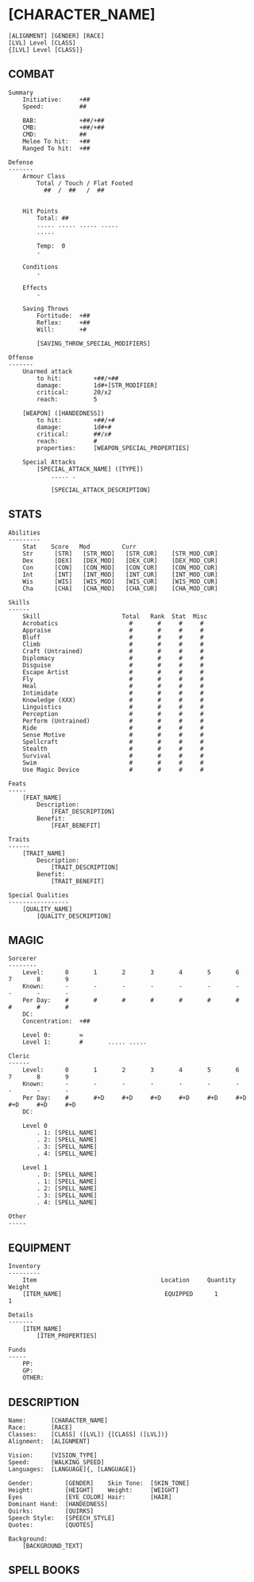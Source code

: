 [CHARACTER_NAME]
================
	[ALIGNMENT] [GENDER] [RACE]
	[LVL] Level [CLASS]
	{[LVL] Level [CLASS]}


COMBAT
------
	Summary
		Initiative:		+##
		Speed:			##

		BAB:			+##/+##
		CMB:			+##/+##
		CMD:			##
		Melee To hit:	+##
		Ranged To hit:	+##

	Defense
	-------
		Armour Class
			Total / Touch / Flat Footed
		      ##  /  ##   /  ##


		Hit Points
			Total: ##
			..... ..... ..... .....
			.....    

			Temp:  0
			-

		Conditions
			-

		Effects
			- 

		Saving Throws
			Fortitude:	+##
			Reflex:		+##
			Will:		+#

			[SAVING_THROW_SPECIAL_MODIFIERS]

	Offense
	-------		
		Unarmed attack
			to hit:			+##/+##
			damage:			1d#+[STR_MODIFIER]
			critical:		20/x2
			reach:			5

		[WEAPON] ([HANDEDNESS])
			to hit:			+##/+#
			damage:			1d#+#
			critical:		##/x#
			reach:			#
			properties:		[WEAPON_SPECIAL_PROPERTIES]

		Special Attacks
			[SPECIAL_ATTACK_NAME] ([TYPE])
				..... .

				[SPECIAL_ATTACK_DESCRIPTION] 


STATS
-----
	Abilities
	---------
		Stat    Score   Mod			Curr	
		Str      [STR]   [STR_MOD]   [STR_CUR]    [STR_MOD_CUR]
		Dex      [DEX]   [DEX_MOD]   [DEX_CUR]    [DEX_MOD_CUR]
		Con      [CON]   [CON_MOD]   [CON_CUR]    [CON_MOD_CUR]
		Int      [INT]   [INT_MOD]   [INT_CUR]    [INT_MOD_CUR]
		Wis      [WIS]   [WIS_MOD]   [WIS_CUR]    [WIS_MOD_CUR]
		Cha      [CHA]   [CHA_MOD]   [CHA_CUR]    [CHA_MOD_CUR]

	Skills
	------
		Skill                   	Total   Rank  Stat  Misc
		Acrobatics					  #       #     #     #
		Appraise					  #       #     #     #
		Bluff						  #       #     #     #
		Climb						  #       #     #     #
		Craft (Untrained)			  #       #     #     #
		Diplomacy					  #       #     #     #
		Disguise					  #       #     #     #
		Escape Artist				  #       #     #     #
		Fly							  #       #     #     #
		Heal						  #       #     #     #
		Intimidate					  #       #     #     #
		Knowledge (XXX)				  #       #     #     #
		Linguistics					  #       #     #     #
		Perception					  #       #     #     #
		Perform (Untrained)			  #       #     #     #
		Ride						  #       #     #     #
		Sense Motive				  #       #     #     #
		Spellcraft					  #       #     #     #
		Stealth						  #       #     #     #
		Survival					  #       #     #     #
		Swim						  #       #     #     #
		Use Magic Device			  #       #     #     #

	Feats
	-----
		[FEAT_NAME]
			Description:
				[FEAT_DESCRIPTION]
			Benefit:
				[FEAT_BENEFIT]	

	Traits
	------
		[TRAIT_NAME]
			Description:
				[TRAIT_DESCRIPTION]
			Benefit:
				[TRAIT_BENEFIT]	

	Special Qualities
	-----------------
		[QUALITY_NAME]
			[QUALITY_DESCRIPTION]

MAGIC
-----
	Sorcerer
	--------
		Level:		0		1		2		3		4		5		6		7		8		9
		Known:		-		-		-		-		-		-		-		-		-		-
		Per Day:	#		#		#		#		#		#		#		#		#		#
		DC:
		Concentration:	+##

		Level 0:		∞
		Level 1:		#		..... .....

	Cleric
	------
		Level:		0		1		2		3		4		5		6		7		8		9
		Known:		-		-		-		-		-		-		-		-		-		-
		Per Day:	#		#+D		#+D		#+D		#+D		#+D		#+D		#+D		#+D		#+D
		DC:			

		Level 0
			. 1: [SPELL_NAME]
			. 2: [SPELL_NAME]
			. 3: [SPELL_NAME]
			. 4: [SPELL_NAME]

		Level 1
			. D: [SPELL_NAME]
			. 1: [SPELL_NAME]
			. 2: [SPELL_NAME]
			. 3: [SPELL_NAME]
			. 4: [SPELL_NAME]

	Other
	-----


EQUIPMENT
---------
	Inventory
	---------
		Item                                   Location     Quantity 	Weight
		[ITEM_NAME]								EQUIPPED	  1			  1

	Details
	-------
		[ITEM_NAME]
			[ITEM_PROPERTIES]

	Funds
	-----
		PP:
		GP:
		OTHER:


DESCRIPTION
-----------
	Name:       [CHARACTER_NAME]
	Race:       [RACE]
	Classes:    [CLASS] ([LVL]) {[CLASS] ([LVL])}
	Alignment:  [ALIGNMENT]

	Vision:     [VISION_TYPE]
	Speed:      [WALKING_SPEED]
	Languages:  [LANGUAGE]{, [LANGUAGE]}

	Gender:			[GENDER]	Skin Tone:	[SKIN_TONE]
	Height:			[HEIGHT]	Weight:		[WEIGHT]			
	Eyes			[EYE_COLOR]	Hair:		[HAIR]
	Dominant Hand:	[HANDEDNESS]
	Quirks:			[QUIRKS]
	Speech Style:	[SPEECH_STYLE]
	Quotes:			[QUOTES]

	Background:
		[BACKGROUND_TEXT]


SPELL BOOKS
-----------




